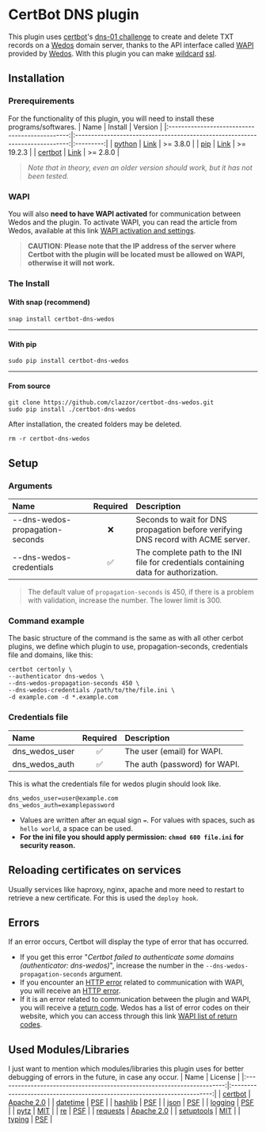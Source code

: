 # CertBot DNS plugin
This plugin uses [certbot](https://github.com/certbot/certbot)'s [dns-01 challenge](https://letsencrypt.org/docs/challenge-types) to create and delete TXT records on a [Wedos](https://www.wedos.com) domain server, thanks to the API interface called [WAPI](https://kb.wedos.com/en/kategorie/wapi-api-interface) provided by [Wedos](https://www.wedos.com). With this plugin you can make [wildcard](https://en.wikipedia.org/wiki/Wildcard_DNS_record) [ssl](https://letsencrypt.org/docs/faq/#does-let-s-encrypt-issue-wildcard-certificates). 

## Installation
### Prerequirements
For the functionality of this plugin, you will need to install these programs/softwares.
| Name                                           | Install                                                                      | Version   |
|:----------------------------------------------:|:----------------------------------------------------------------------------:|:---------:|
| [python](https://github.com/python/cpython)    | [Link](https://packaging.python.org/en/latest/tutorials/installing-packages) | >= 3.8.0  |
| [pip](https://github.com/pypa/pip/)            | [Link](https://pip.pypa.io/en/stable/installation)                           | >= 19.2.3 |
| [certbot](https://github.com/certbot/certbot/) | [Link](https://certbot.eff.org/instructions)                                 | >= 2.8.0  |
> _Note that in theory, even an older version should work, but it has not been tested._

### WAPI
You will also **need to have WAPI activated** for communication between Wedos and the plugin. To activate WAPI, you can read the article from Wedos, available at this link [WAPI activation and settings](https://kb.wedos.com/en/wapi-api-interface/wapi-activation-and-settings).
> **CAUTION: Please note that the IP address of the server where Certbot with the plugin will be located must be allowed on WAPI, otherwise it will not work.**

### The Install
#### With snap (recommend)
```commandline
snap install certbot-dns-wedos
```
---
#### With pip
```commandline
sudo pip install certbot-dns-wedos
```
---
#### From source
```commandline
git clone https://github.com/clazzor/certbot-dns-wedos.git
sudo pip install ./certbot-dns-wedos
```
After installation, the created folders may be deleted.
```commandline
rm -r certbot-dns-wedos
```

## Setup
### Arguments 
| Name                            | Required | Description                                                                          |
|:--------------------------------|:--------:|:-------------------------------------------------------------------------------------|
| --dns-wedos-propagation-seconds | ❌       | Seconds to wait for DNS propagation before verifying DNS record with ACME server.    |
| --dns-wedos-credentials         | ✅       | The complete path to the INI file for credentials containing data for authorization. |
> The default value of `propagation-seconds` is 450, if there is a problem with validation, increase the number. The lower limit is 300.

### Command example
The basic structure of the command is the same as with all other cerbot plugins, we define which plugin to use, propagation-seconds, credentials file and domains, like this:
```commandline
certbot certonly \
--authenticator dns-wedos \
--dns-wedos-propagation-seconds 450 \
--dns-wedos-credentials /path/to/the/file.ini \
-d example.com -d *.example.com
```

### Credentials file
| Name           | Required | Description                   |
|:---------------|:--------:|:------------------------------|
| dns_wedos_user | ✅       | The user (email) for WAPI.    |
| dns_wedos_auth | ✅       | The auth (password) for WAPI. |

This is what the credentials file for wedos plugin should look like.
```commandline
dns_wedos_user=user@example.com
dns_wedos_auth=examplepassword
```
* Values are written after an equal&#160;sign&#160;`=`. For values with spaces, such as `hello world`, a space can be used.
* **For the ini file you should apply permission: `chmod 600 file.ini` for security reason.**

## Reloading certificates on services
Usually services like haproxy, nginx, apache and more need to restart to retrieve a new certificate. 
For this is used the `deploy hook`.<br>

## Errors
If an error occurs, Certbot will display the type of error that has occurred.  
* If you get this error "*Certbot failed to authenticate some domains (authenticator: dns-wedos)*", increase the number in the `--dns-wedos-propagation-seconds` argument.
* If you encounter an [HTTP error](https://developer.mozilla.org/en-US/docs/Web/HTTP/Status) related to communication with WAPI, you will receive an [HTTP error](https://developer.mozilla.org/en-US/docs/Web/HTTP/Status).
* If it is an error related to communication between the plugin and WAPI, you will receive a [return code](https://en.wikipedia.org/wiki/Exit_status). Wedos has a list of error codes on their website, which you can access through this link [WAPI list of return codes](https://kb.wedos.com/en/wapi-api-interface/wapi-manual/#return-codes).

## Used Modules/Libraries
I just want to mention which modules/libraries this plugin uses for better debugging of errors in the future, in case any occur.
| Name                                                                    | License                                                                  |
|:-----------------------------------------------------------------------:|:------------------------------------------------------------------------:|
| [certbot](https://github.com/certbot/certbot)                           | [Apache 2.0](https://github.com/certbot/certbot/blob/master/LICENSE.txt) |
| [datetime](https://github.com/python/cpython/blob/main/Lib/datetime.py) | [PSF](https://github.com/python/cpython/blob/main/LICENSE)               |
| [hashlib](https://github.com/python/cpython/blob/main/Lib/hashlib.py)   | [PSF](https://github.com/python/cpython/blob/main/LICENSE)               |
| [json](https://github.com/python/cpython/blob/main/Lib/json)            | [PSF](https://github.com/python/cpython/blob/main/LICENSE)               |
| [logging](https://github.com/python/cpython/blob/main/Lib/logging)      | [PSF](https://github.com/python/cpython/blob/main/LICENSE)               |
| [pytz](https://github.com/stub42/pytz)                                  | [MIT](https://github.com/stub42/pytz/blob/master/LICENSE.txt)            |
| [re](https://github.com/python/cpython/blob/main/Lib/re)                | [PSF](https://github.com/python/cpython/blob/main/LICENSE)               |
| [requests](https://github.com/psf/requests)                             | [Apache 2.0](https://github.com/psf/requests/blob/main/LICENSE)          |
| [setuptools](https://github.com/pypa/setuptools)                        | [MIT](https://github.com/pypa/setuptools/blob/main/LICENSE)              |
| [typing](https://github.com/python/cpython/blob/main/Lib/typing.py)     | [PSF](https://github.com/python/cpython/blob/main/LICENSE)               |
